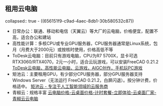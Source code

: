 ## 租用云电脑
collapsed:: true
	- ((656151f9-c9ad-4aec-8db1-30b580532c87))
- 日常办公：联通、移动和电信（天翼云）等大厂的云电脑，价格便宜，配置不高，适合办公和建站
- 高性能计算：多核CPU或专业GPU服务器，CPU服务器通常是Linux系统，包月（月费大于2000元）或按核时使用，价格高低不等
- ToDesk云电脑：目前只有游戏电脑，CPU为R7 5700X，显卡可选RTX3060/RTX4070，2元一小时，适合云玩游戏，可以安装FreeCAD 0.21.2 [ToDesk云电脑，高性能云电脑，云游戏，AIGC创作，手机玩PC游戏](https://daas-personal.todesk.com/)
- 矩池云：主要租用GPU，有少部分CPU服务器，部分GPU服务器支持Windows Server（无法运行 FreeCAD 0.21.2，白屏闪退）。按分钟计费，价格适中。 [矩池云 - 专注于人工智能领域的云服务商](https://www.matpool.com/)
- 青椒云：规格丰富 [云电脑价格-云桌面价格-计时套餐-立即体验-云桌面厂家-青椒云云电脑](https://www.qingjiaocloud.com/pricing/)